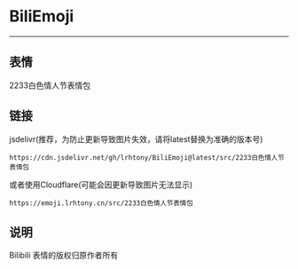 # BiliEmoji
---
## 表情
2233白色情人节表情包
## 链接
jsdelivr(推荐，为防止更新导致图片失效，请将latest替换为准确的版本号)
```
https://cdn.jsdelivr.net/gh/lrhtony/BiliEmoji@latest/src/2233白色情人节表情包
```
或者使用Cloudflare(可能会因更新导致图片无法显示)
```
https://emoji.lrhtony.cn/src/2233白色情人节表情包
```
## 说明
Bilibili 表情的版权归原作者所有

